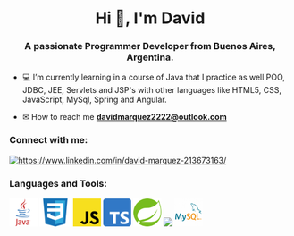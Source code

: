<h1 align="center">Hi 👋, I'm David</h1>
<h3 align="center">A passionate Programmer Developer from Buenos Aires, Argentina.</h3>

- 💻 I’m currently learning in a course of Java that I practice as well POO, JDBC, JEE, Servlets and JSP's with other languages like HTML5, CSS, JavaScript, MySql, Spring and Angular.

- ✉ How to reach me **davidmarquez2222@outlook.com**

<sector>
  <h3 align="left">Connect with me:</h3>
  <p align="left">
  <a href="https://www.linkedin.com/in/david-ariel-marquez/" target="blank"><img align="center"         src="https://raw.githubusercontent.com/rahuldkjain/github-profile-readme-generator/master/src/images/icons/Social/linked-in-alt.svg" alt="https://www.linkedin.com/in/david-marquez-213673163/" height="30" width="40" /></a>
  </p>
<sector>  
  
<sector>
  <h3 align="left">Languages and Tools:</h3>
  <p align="left"> 
    <code><img height="50" src="images/java-logo.png"></code>
    <code><img height="50" src="images/css3-logo.png"></code>
    <code><img height="50" src="images/javascript-logo.png"></code>
    <code><img height="50" src="images/typescript-logo.png"></code>  
    <code><img height="50" src="images/spring-logo.png"></code>
    <code><img height="60" src="images/-logo.png"></code>
    <code><img height="50" src="images/mysql-logo.png"></code>
  </p>
<sector>

